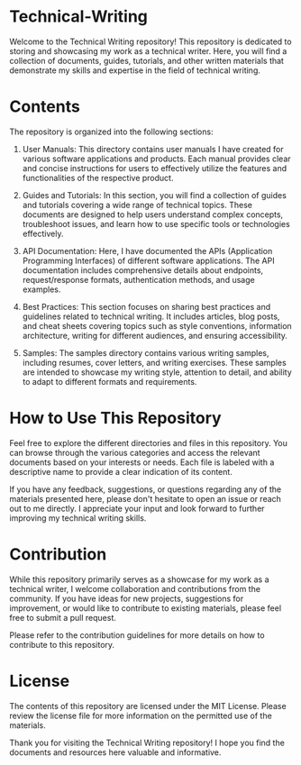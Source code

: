# Technical-Writing

Welcome to the Technical Writing repository! This repository is dedicated to storing and showcasing my work as a technical writer. Here, you will find a collection of documents, guides, tutorials, and other written materials that demonstrate my skills and expertise in the field of technical writing.

# Contents

The repository is organized into the following sections:

1. User Manuals: This directory contains user manuals I have created for various software applications and products. Each manual provides clear and concise instructions for users to effectively utilize the features and functionalities of the respective product.

2. Guides and Tutorials: In this section, you will find a collection of guides and tutorials covering a wide range of technical topics. These documents are designed to help users understand complex concepts, troubleshoot issues, and learn how to use specific tools or technologies effectively.

3. API Documentation: Here, I have documented the APIs (Application Programming Interfaces) of different software applications. The API documentation includes comprehensive details about endpoints, request/response formats, authentication methods, and usage examples.

4. Best Practices: This section focuses on sharing best practices and guidelines related to technical writing. It includes articles, blog posts, and cheat sheets covering topics such as style conventions, information architecture, writing for different audiences, and ensuring accessibility.

5. Samples: The samples directory contains various writing samples, including resumes, cover letters, and writing exercises. These samples are intended to showcase my writing style, attention to detail, and ability to adapt to different formats and requirements.

# How to Use This Repository

Feel free to explore the different directories and files in this repository. You can browse through the various categories and access the relevant documents based on your interests or needs. Each file is labeled with a descriptive name to provide a clear indication of its content.

If you have any feedback, suggestions, or questions regarding any of the materials presented here, please don't hesitate to open an issue or reach out to me directly. I appreciate your input and look forward to further improving my technical writing skills.

# Contribution

While this repository primarily serves as a showcase for my work as a technical writer, I welcome collaboration and contributions from the community. If you have ideas for new projects, suggestions for improvement, or would like to contribute to existing materials, please feel free to submit a pull request.

Please refer to the contribution guidelines for more details on how to contribute to this repository.

# License

The contents of this repository are licensed under the MIT License. Please review the license file for more information on the permitted use of the materials.

Thank you for visiting the Technical Writing repository! I hope you find the documents and resources here valuable and informative.
